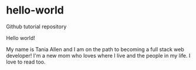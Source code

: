 # hello-world
Github tutorial repository

Hello world!

My name is Tania Allen and I am on the path to becoming a full stack web developer! I'm a new mom who loves where I live and the people in my life. I love to read too. 
